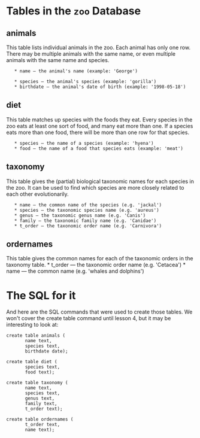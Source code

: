 # Tables in the `zoo` Database

## animals
This table lists individual animals in the zoo. Each animal has only one row. There may be multiple animals with the same name, or even multiple animals with the same name and species.

       * name — the animal's name (example: 'George')
       
       * species — the animal's species (example: 'gorilla')       
       * birthdate — the animal's date of birth (example: '1998-05-18')       

## diet
This table matches up species with the foods they eat. Every species in the zoo eats at least one sort of food, and many eat more than one. If a species eats more than one food, there will be more than one row for that species.

       * species — the name of a species (example: 'hyena')       
       * food — the name of a food that species eats (example: 'meat')

## taxonomy
This table gives the (partial) biological taxonomic names for each species in the zoo. It can be used to find which species are more closely related to each other evolutionarily.

       * name — the common name of the species (e.g. 'jackal')
       * species — the taxonomic species name (e.g. 'aureus')
       * genus — the taxonomic genus name (e.g. 'Canis')
       * family — the taxonomic family name (e.g. 'Canidae')
       * t_order — the taxonomic order name (e.g. 'Carnivora')

## ordernames
This table gives the common names for each of the taxonomic orders in the taxonomy table.
       * t_order — the taxonomic order name (e.g. 'Cetacea')
       * name — the common name (e.g. 'whales and dolphins')


# The SQL for it
And here are the SQL commands that were used to create those tables. We won't cover the create table command until lesson 4, but it may be interesting to look at:

```
create table animals (  
       name text,
       species text,
       birthdate date);

create table diet (
       species text,
       food text);  

create table taxonomy (
       name text,
       species text,
       genus text,
       family text,
       t_order text); 

create table ordernames (
       t_order text,
       name text);
```
